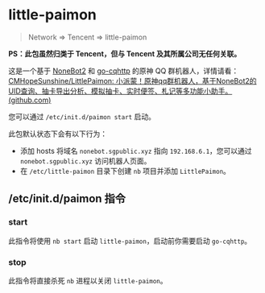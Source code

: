 # little-paimon

> Network => Tencent => little-paimon

**PS：此包虽然归类于 Tencent，但与 Tencent 及其所属公司无任何关联。**

这是一个基于 [NoneBot2](https://github.com/nonebot/nonebot2) 和 [go-cqhttp](https://github.com/Mrs4s/go-cqhttp) 的原神 QQ 群机器人，详情请看：[CMHopeSunshine/LittlePaimon: 小派蒙！原神qq群机器人，基于NoneBot2的UID查询、抽卡导出分析、模拟抽卡、实时便签、札记等多功能小助手。 (github.com)](https://github.com/CMHopeSunshine/LittlePaimon)

您可以通过 `/etc/init.d/paimon start` 启动。

此包默认状态下会有以下行为：

+ 添加 hosts 将域名 `nonebot.sgpublic.xyz` 指向 `192.168.6.1`，您可以通过 `nonebot.sgpublic.xyz` 访问机器人页面。
+ 在 `/etc/little-paimon` 目录下创建 `nb` 项目并添加 `LittlePaimon`。

## /etc/init.d/paimon 指令

### start

此指令将使用 `nb start` 启动 `little-paimon`，启动前你需要启动 `go-cqhttp`。

### stop

此指令将直接杀死 `nb` 进程以关闭 `little-paimon`。
